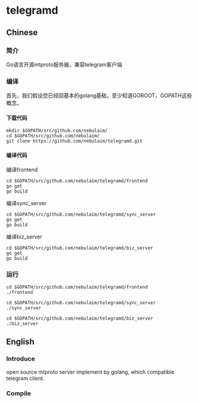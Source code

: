 # telegramd

## Chinese

### 简介
Go语言开源mtproto服务器，兼容telegram客户端

### 编译
首先，我们假设您已经回基本的golang基础，至少知道GOROOT，GOPATH这些概念。

#### 下载代码

    mkdir $GOPATH/src/github.com/nebulaim/
    cd $GOPATH/src/github.com/nebulaim/
    git clone https://github.com/nebulaim/telegramd.git

#### 编译代码

编译frontend

    cd $GOPATH/src/github.com/nebulaim/telegramd/frontend
    go get
    go build

编译sync_server

    cd $GOPATH/src/github.com/nebulaim/telegramd/sync_server
    go get
    go build

编译biz_server

    cd $GOPATH/src/github.com/nebulaim/telegramd/biz_server
    go get
    go build


### 运行

    cd $GOPATH/src/github.com/nebulaim/telegramd/frontend
    ./frontend

    cd $GOPATH/src/github.com/nebulaim/telegramd/sync_server
    ./sync_server
    
    cd $GOPATH/src/github.com/nebulaim/telegramd/biz_server
    ./biz_server

## English

### Introduce
open source mtproto server implement by golang, which compatible telegram client.

### Compile
